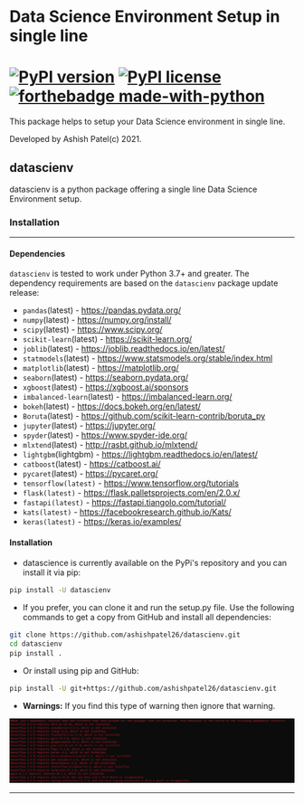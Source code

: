 # Data Science Environment Setup in single line

#  [![PyPI version](https://badge.fury.io/py/datascienv.svg)](https://badge.fury.io/py/datascienv) [![PyPI license](https://img.shields.io/pypi/l/ansicolortags.svg)](https://pypi.python.org/pypi/ansicolortags/) [![forthebadge made-with-python](http://ForTheBadge.com/images/badges/made-with-python.svg)](https://www.python.org/) 

This package helps to setup your Data Science environment in single line.

Developed by Ashish Patel(c) 2021.

## datascienv

datascienv is a python package offering a single line Data Science Environment setup. 


### Installation

---

#### Dependencies

`datascienv` is tested to work under Python 3.7+ and greater. The dependency requirements are based on the `datascienv` package update release:

- `pandas`(latest) - https://pandas.pydata.org/
- `numpy`(latest) - https://numpy.org/install/
- `scipy`(latest) - https://www.scipy.org/
- `scikit-learn`(latest) - https://scikit-learn.org/
- `joblib`(latest) - https://joblib.readthedocs.io/en/latest/
- `statmodels`(latest) - https://www.statsmodels.org/stable/index.html
- `matplotlib`(latest) - https://matplotlib.org/
- `seaborn`(latest) - https://seaborn.pydata.org/
- `xgboost`(latest) - https://xgboost.ai/sponsors
- `imbalanced-learn`(latest) - https://imbalanced-learn.org/
- `bokeh`(latest) - https://docs.bokeh.org/en/latest/
- `Boruta`(latest) - https://github.com/scikit-learn-contrib/boruta_py
- `jupyter`(latest) - https://jupyter.org/
- `spyder`(latest) - https://www.spyder-ide.org/
- `mlxtend`(latest) - http://rasbt.github.io/mlxtend/
- `lightgbm`(lightgbm) - https://lightgbm.readthedocs.io/en/latest/
- `catboost`(latest) - https://catboost.ai/
- `pycaret`(latest) - https://pycaret.org/
- `tensorflow(latest)` - https://www.tensorflow.org/tutorials
- `flask(latest)` - https://flask.palletsprojects.com/en/2.0.x/
- `fastapi(latest)` - https://fastapi.tiangolo.com/tutorial/
- `kats(latest)` - https://facebookresearch.github.io/Kats/
- `keras(latest)` - https://keras.io/examples/


#### Installation

* datascience is currently available on the PyPi's repository and you can install it via pip:

```bash
pip install -U datascienv
```

* If you prefer, you can clone it and run the setup.py file. Use the following commands to get a copy from GitHub and install all dependencies:

```bash
git clone https://github.com/ashishpatel26/datascienv.git
cd datascienv
pip install .
```

* Or install using pip and GitHub:

```bash
pip install -U git+https://github.com/ashishpatel26/datascienv.git
```

* **Warnings:** If you find this type of warning then ignore that warning.

![](https://raw.githubusercontent.com/ashishpatel26/datascienv/main/img/warning.jpg)

---


